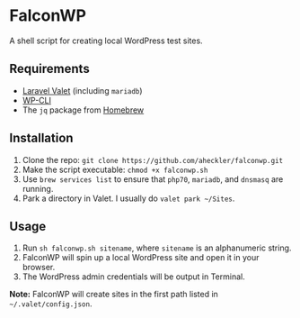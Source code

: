 # FalconWP

A shell script for creating local WordPress test sites.

## Requirements

* [Laravel Valet](https://laravel.com/docs/5.3/valet) (including `mariadb`)
* [WP-CLI](https://wp-cli.org/)
* The `jq` package from [Homebrew](http://brew.sh/)

## Installation

1. Clone the repo: `git clone https://github.com/aheckler/falconwp.git`
2. Make the script executable: `chmod +x falconwp.sh`
3. Use `brew services list` to ensure that `php70`, `mariadb`, and `dnsmasq` are running.
4. Park a directory in Valet. I usually do `valet park ~/Sites`.

## Usage

1. Run `sh falconwp.sh sitename`, where `sitename` is an alphanumeric string.
2. FalconWP will spin up a local WordPress site and open it in your browser.
3. The WordPress admin credentials will be output in Terminal.

**Note:** FalconWP will create sites in the first path listed in `~/.valet/config.json`.
